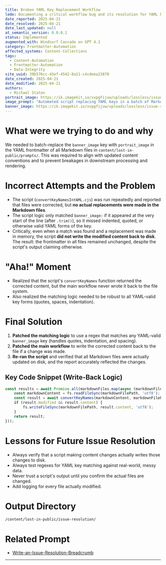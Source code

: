 ```yaml
---
title: Broken YAML Key Replacement Workflow
lede: Documenting a critical workflow bug and its resolution for YAML key replacement in Markdown frontmatter.
date_reported: 2025-04-21
date_resolved: 2025-04-21
date_last_updated: null
at_semantic_version: 0.0.0.1
status: Implemented
augmented_with: Windsurf Cascade on GPT 4.1
category: Frontmatter-Automation
affected_systems: Content-Collections
tags:
  - Content-Automation
  - Frontmatter-Automation
  - Data-Integrity
site_uuid: 39b576cc-43ef-4542-8a11-c4cdeea23870
date_created: 2025-04-21
date_modified: 2025-04-21
authors:
  - Michael Staton
portrait_image: https://ik.imagekit.io/xvpgfijuw/uploads/lossless/issue-resolutions/2025-05-05_portrait_image_Broken-YAML-Key-Replacement-Workflow_d6e750af-63bc-447f-86b6-17a9c6ff5846_jx3E7-t3V.webp
image_prompt: "Automated script replacing YAML keys in a batch of Markdown files, with before/after code blocks and a green checkmark for success."
banner_image: https://ik.imagekit.io/xvpgfijuw/uploads/lossless/issue-resolutions/2025-05-05_banner_image_Broken-YAML-Key-Replacement-Workflow_1de5dbca-4493-4955-a601-a3cb57ba5758_jVW3IbXCy.webp
---
```

# What were we trying to do and why

We needed to batch-replace the `banner_image` key with `portrait_image` in the YAML frontmatter of all Markdown files in `content/lost-in-public/prompts/`. This was required to align with updated content conventions and to prevent breakages in downstream processing and rendering.

# Incorrect Attempts and the Problem

- The script (`convertKeyNamesInYAML.cjs`) was run repeatedly and reported that files were corrected, but **no actual replacements were made in the Markdown files**.
- The script logic only matched `banner_image:` if it appeared at the very start of the line (after `.trim()`), so it missed indented, quoted, or otherwise valid YAML forms of the key.
- Critically, even when a match was found and a replacement was made in memory, the script **did not write the modified content back to disk**. The result: the frontmatter in all files remained unchanged, despite the script's output claiming otherwise.

# "Aha!" Moment

- Realized that the script's `convertKeyNames` function returned the corrected content, but the main workflow never wrote it back to the file system.
- Also realized the matching logic needed to be robust to all YAML-valid key forms (quotes, spaces, indentation).

# Final Solution

1. **Patched the matching logic** to use a regex that matches any YAML-valid `banner_image` key (handles quotes, indentation, and spacing).
2. **Patched the main workflow** to write the corrected content back to the file if a change was made.
3. **Re-ran the script** and verified that all Markdown files were actually updated on disk, and the report accurately reflected the changes.

## Key Code Snippet (Write-Back Logic)
```js
const results = await Promise.all(markdownFiles.map(async (markdownFilePath) => {
    const markdownContent = fs.readFileSync(markdownFilePath, 'utf8');
    const result = await convertKeyNames(markdownContent, markdownFilePath);
    if (result.modified && result.content) {
        fs.writeFileSync(markdownFilePath, result.content, 'utf8');
    }
    return result;
}));
```

# Lessons for Future Issue Resolution

- Always verify that a script making content changes actually writes those changes to disk.
- Always test regexes for YAML key matching against real-world, messy data.
- Never trust a script's output until you confirm the actual files are changed.
- Add logging for every file actually modified.

# Output Directory
`/content/lost-in-public/issue-resolution/`

# Related Prompt
- [Write-an-Issue-Resolution-Breadcrumb](../prompts/workflow/Write-an-Issue-Resolution-Breadcrumb.md)

---
